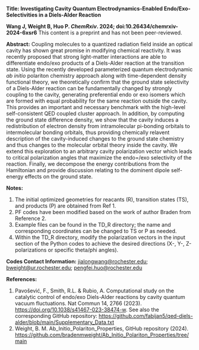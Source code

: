 **Title: Investigating Cavity Quantum Electrodynamics-Enabled Endo/Exo- Selectivities in a Diels-Alder Reaction**

**Wang J, Weight B, Huo P. _ChemRxiv_. 2024; doi:10.26434/chemrxiv-2024-6xsr6** This content is a preprint and has not been peer-reviewed.

**Abstract:** Coupling molecules to a quantized radiation field inside an optical cavity has shown great promise in modifying chemical reactivity. It was recently proposed that strong light-matter interactions are able to differentiate endo/exo products of a Diels-Alder reaction at the transition state. Using the recently developed parameterized quantum electrodynamic _ab initio_ polariton chemistry approach along with time-dependent density functional theory, we theoretically confirm that the ground state selectivity of a Diels-Alder reaction can be fundamentally changed by strongly coupling to the cavity, generating preferential endo or exo isomers which are formed with equal probability for the same reaction outside the cavity. This provides an important and necessary benchmark with the high-level self-consistent QED coupled cluster approach. In addition, by computing the ground state difference density, we show that the cavity induces a redistribution of electron density from intramolecular pi-bonding orbitals to intermolecular bonding orbitals, thus providing chemically relavent description of the cavity-induced changes to the ground state chemistry and thus changes to the molecular orbital theory inside the cavity. We extend this exploration to an arbitrary cavity polarization vector which leads to critical polarization angles that maximize the endo=/exo selectivity of the reaction. Finally, we decompose the energy contributions from the Hamiltonian and provide discussion relating to the dominent dipole self-energy effects on the ground state.

**Notes:**
1. The initial optimized geometries for reacants (R), transition states (TS), and products (P) are obtained from Ref 1. 
2. PF codes have been modified based on the work of author Braden from Reference 2.
3. Example files can be found in the TD_R directory; the name and corresponding coordinates can be changed to TS or P as needed.
4. Within the TD_R directory, modify the polarization vectors in the input section of the Python codes to achieve the desired directions (X-, Y-, Z-polarizations or specific theta/phi angles).

**Codes Contact Information:**
jialongwang@rochester.edu; bweight@ur.rochester.edu; pengfei.huo@rochester.edu

**References:**
1. Pavošević, F., Smith, R.L. & Rubio, A. Computational study on the catalytic control of endo/exo Diels-Alder reactions by cavity quantum vacuum fluctuations. Nat Commun 14, 2766 (2023). https://doi.org/10.1038/s41467-023-38474-w.
   See also the corresponding GitHub repository: https://github.com/fabijan5/qed-diels-alder/blob/main/Supplementary_Data.txt
2. Weight, B. M. Ab_Initio_Polariton_Properties, GitHub repository (2024). https://github.com/bradenmweight/Ab_Initio_Polariton_Properties/tree/main


